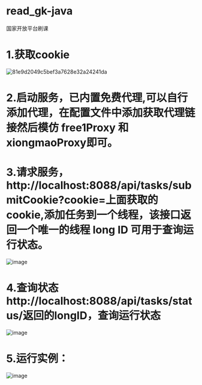 # read_gk-java
国家开放平台刷课

# 1.获取cookie
![81e9d2049c5bef3a7628e32a24241da](https://github.com/user-attachments/assets/deb4f52a-ddc7-4b2a-a3a0-0207f048ec8e)
# 2.启动服务，已内置免费代理,可以自行添加代理，在配置文件中添加获取代理链接然后模仿 free1Proxy 和 xiongmaoProxy即可。
# 3.请求服务，http://localhost:8088/api/tasks/submitCookie?cookie=上面获取的cookie,添加任务到一个线程，该接口返回一个唯一的线程 long ID 可用于查询运行状态。
![image](https://github.com/user-attachments/assets/ba9167b9-b829-40d9-9ae3-82d8fe8b7771)
# 4.查询状态http://localhost:8088/api/tasks/status/返回的longID，查询运行状态
![image](https://github.com/user-attachments/assets/9eaef8df-eeb4-4f8a-8c25-982532da38e2)
# 5.运行实例：
![image](https://github.com/user-attachments/assets/733afbc7-e52c-46f6-a237-9e756e31293e)

